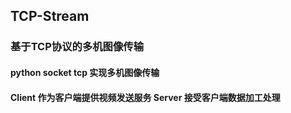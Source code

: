 ## TCP-Stream
### 基于TCP协议的多机图像传输
#### python socket tcp 实现多机图像传输
#### Client 作为客户端提供视频发送服务 Server 接受客户端数据加工处理
